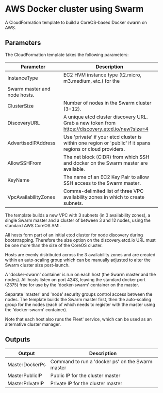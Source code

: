# AWS Docker cluster using Swarm

A CloudFormation template to build a CoreOS-based Docker swarm on AWS.

## Parameters

The CloudFormation template takes the following parameters:

| Parameter | Description |
|-----------|-------------|
| InstanceType | EC2 HVM instance type (t2.micro, m3.medium, etc.) for the
Swarm master and node hosts. |
| ClusterSize | Number of nodes in the Swarm cluster (3-12). |
| DiscoveryURL | A unique etcd cluster discovery URL. Grab a new token from https://discovery.etcd.io/new?size=4 |
| AdvertisedIPAddress | Use 'private' if your etcd cluster is within one region or 'public' if it spans regions or cloud providers. |
| AllowSSHFrom | The net block (CIDR) from which SSH and docker on the Swarm master are available. |
| KeyName | The name of an EC2 Key Pair to allow SSH access to the Swarm master. |
| VpcAvailabilityZones | Comma-delimited list of three VPC availability zones in which to create subnets. |

The template builds a new VPC with 3 subnets (in 3 availability zones),
a single Swarm master and a cluster of between 3 and 12 nodes,
using the standard AWS CoreOS AMI.

All hosts form part of an initial etcd cluster for node
discovery during bootstrapping.
Therefore the size option on the discovery.etcd.io URL must be one more than
the size of the CoreOS cluster.

Hosts are evenly distributed across the 3 availability zones and are created
within an auto-scaling group which can be manually adjusted to alter
the Swarm cluster size post-launch.

A 'docker-swarm' container is run on each host (the Swarm master and the nodes).
All hosts listen on port 4243, leaving the standard docker port (2375)
free for use by the 'docker-swarm' container on the master.

Separate 'master' and 'node' security groups control access between the nodes.
The template builds the Swarm master first, then the auto-scaling group
for the nodes
(each of which needs to register with the master using the 'docker-swarm'
container).

Note that each host also runs the Fleet' service, which can be used as an
alternative cluster manager.

## Outputs

| Output | Description |
|--------|-------------|
| MasterDockerPs | Command to run a 'docker ps' on the Swarm master |
| MasterPublicIP | Public IP for the cluster master |
| MasterPrivateIP | Private IP for the cluster master |

